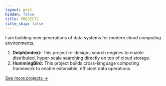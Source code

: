 ```yaml
---
layout: post
hidden: false
title: PROJECTS
title_skip: false
---
```


I am building new generations of data systems for modern *cloud computing* environments.

1. **Dolph(index):** This project re-designs search engines to enable distributed, hyper-scale searching 
   directly on top of cloud storage.
1. **HummingBird:** This project builds cross-language computing framework to enable extensible, efficient data operations.

<p class="post-continue" style="margin-top: 10px;">
	<a href="/projects">See more projects &rarr;</a>
</p>
